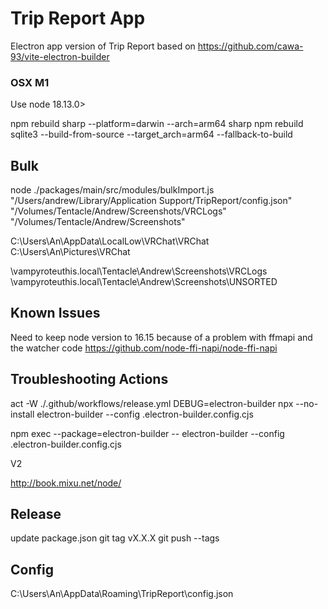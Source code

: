 # Trip Report App

Electron app version of Trip Report based on https://github.com/cawa-93/vite-electron-builder

### OSX M1

Use node 18.13.0>

npm rebuild sharp --platform=darwin --arch=arm64 sharp
npm rebuild sqlite3 --build-from-source --target_arch=arm64 --fallback-to-build

## Bulk

node ./packages/main/src/modules/bulkImport.js "/Users/andrew/Library/Application Support/TripReport/config.json" "/Volumes/Tentacle/Andrew/Screenshots/VRCLogs" "/Volumes/Tentacle/Andrew/Screenshots"

C:\Users\An\AppData\LocalLow\VRChat\VRChat
C:\Users\An\Pictures\VRChat

\\vampyroteuthis.local\Tentacle\Andrew\Screenshots\VRCLogs
\\vampyroteuthis.local\Tentacle\Andrew\Screenshots\UNSORTED

## Known Issues

Need to keep node version to 16.15 because of a problem with ffmapi and the watcher code
https://github.com/node-ffi-napi/node-ffi-napi

## Troubleshooting Actions

act -W ./.github/workflows/release.yml
DEBUG=electron-builder npx --no-install electron-builder --config .electron-builder.config.cjs

npm exec --package=electron-builder -- electron-builder --config .electron-builder.config.cjs

V2

http://book.mixu.net/node/

## Release

update package.json
git tag vX.X.X
git push --tags

## Config

C:\Users\An\AppData\Roaming\TripReport\config.json
